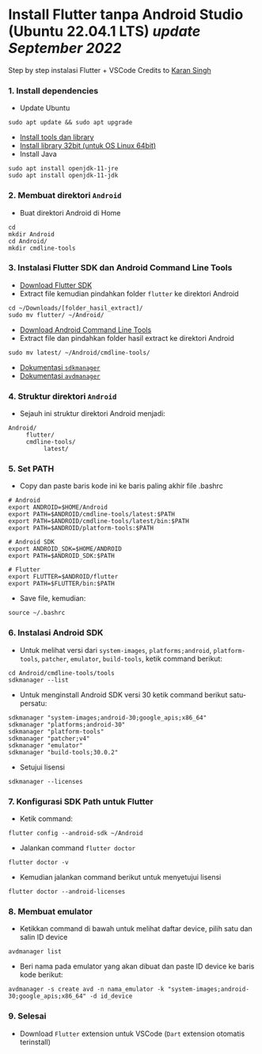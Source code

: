 # Install Flutter tanpa Android Studio (Ubuntu 22.04.1 LTS) *update September 2022*
Step by step instalasi Flutter + VSCode
Credits to [Karan Singh](https://ksrk.medium.com/install-flutter-without-android-studio-on-ubuntu-a14a66a88f9f)

### 1. Install dependencies
- Update Ubuntu
```shell
sudo apt update && sudo apt upgrade
```
- [Install tools dan library](https://docs.flutter.dev/get-started/install/linux#system-requirements)
- [Install library 32bit (untuk OS Linux 64bit)](https://developer.android.com/studio/install#64bit-libs)
- Install Java
```shell
sudo apt install openjdk-11-jre
sudo apt install openjdk-11-jdk
```
### 2. Membuat direktori `Android`
- Buat direktori Android di Home
```shell
cd
mkdir Android
cd Android/
mkdir cmdline-tools
```
### 3. Instalasi Flutter SDK dan Android Command Line Tools
- [Download Flutter SDK](https://docs.flutter.dev/get-started/install/linux#install-flutter-manually)
- Extract file kemudian pindahkan folder `flutter` ke direktori Android
```shell
cd ~/Downloads/[folder_hasil_extract]/
sudo mv flutter/ ~/Android/
```
- [Download Android Command Line Tools](https://developer.android.com/studio#command-tools)
- Extract file dan pindahkan folder hasil extract ke direktori Android
```shell
sudo mv latest/ ~/Android/cmdline-tools/
```
- [Dokumentasi `sdkmanager`](https://developer.android.com/studio/command-line/sdkmanager)
- [Dokumentasi `avdmanager`](https://developer.android.com/studio/command-line/avdmanager)
### 4. Struktur direktori `Android`
- Sejauh ini struktur direktori Android menjadi:
```shell
Android/
     flutter/
     cmdline-tools/
          latest/
```
### 5. Set PATH
- Copy dan paste baris kode ini ke baris paling akhir file .bashrc
```shell
# Android
export ANDROID=$HOME/Android
export PATH=$ANDROID/cmdline-tools/latest:$PATH
export PATH=$ANDROID/cmdline-tools/latest/bin:$PATH
export PATH=$ANDROID/platform-tools:$PATH
 
# Android SDK
export ANDROID_SDK=$HOME/ANDROID
export PATH=$ANDROID_SDK:$PATH
 
# Flutter
export FLUTTER=$ANDROID/flutter
export PATH=$FLUTTER/bin:$PATH
```
- Save file, kemudian:
```shell
source ~/.bashrc
```
### 6. Instalasi Android SDK
- Untuk melihat versi dari `system-images`, `platforms;android`, `platform-tools`, `patcher`, `emulator`, `build-tools`, ketik command berikut:
```shell
cd Android/cmdline-tools/tools
sdkmanager --list
```
- Untuk menginstall Android SDK versi 30 ketik command berikut satu-persatu:
```shell
sdkmanager "system-images;android-30;google_apis;x86_64"
sdkmanager "platforms;android-30"
sdkmanager "platform-tools"
sdkmanager "patcher;v4"
sdkmanager "emulator"
sdkmanager "build-tools;30.0.2"
```
- Setujui lisensi
```shell
sdkmanager --licenses
```
### 7. Konfigurasi SDK Path untuk Flutter
- Ketik command:
```shell
flutter config --android-sdk ~/Android
```
- Jalankan command `flutter doctor`
```shell
flutter doctor -v
```
- Kemudian jalankan command berikut untuk menyetujui lisensi
```shell
flutter doctor --android-licenses
```
### 8. Membuat emulator
- Ketikkan command di bawah untuk melihat daftar device, pilih satu dan salin ID device
```shell
avdmanager list
```
- Beri nama pada emulator yang akan dibuat dan paste ID device ke baris kode berikut:
```shell
avdmanager -s create avd -n nama_emulator -k "system-images;android-30;google_apis;x86_64" -d id_device
```
### 9. Selesai
- Download `Flutter` extension untuk VSCode (`Dart` extension otomatis terinstall)
